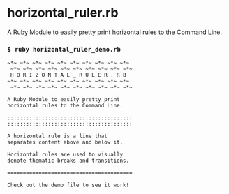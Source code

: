 # horizontal_ruler.rb

A Ruby Module to easily pretty print horizontal rules to the Command Line.

### `$ ruby horizontal_ruler_demo.rb`

```
~*~ ~*~ ~*~ ~*~ ~*~ ~*~ ~*~ ~*~ ~*~ ~*~
 ~*~ ~*~ ~*~ ~*~ ~*~ ~*~ ~*~ ~*~ ~*~ ~*~
 H O R I Z O N T A L _ R U L E R . R B
~*~ ~*~ ~*~ ~*~ ~*~ ~*~ ~*~ ~*~ ~*~ ~*~
 ~*~ ~*~ ~*~ ~*~ ~*~ ~*~ ~*~ ~*~ ~*~ ~*~

A Ruby Module to easily pretty print
horizontal rules to the Command Line.

::::::::::::::::::::::::::::::::::::::::
::::::::::::::::::::::::::::::::::::::::

A horizontal rule is a line that
separates content above and below it.

Horizontal rules are used to visually
denote thematic breaks and transitions.

========================================

Check out the demo file to see it work!
```
